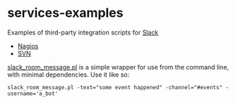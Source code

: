 services-examples
=================

Examples of third-party integration scripts for [Slack](https://slack.com/)

* [Nagios](https://github.com/tinyspeck/services-examples/blob/master/nagios.pl)
* [SVN](https://github.com/tinyspeck/services-examples/blob/master/subversion.pl)

[slack_room_message.pl](/slack_room_message.pl) is a simple wrapper for use from the command line, with
minimal dependencies. Use it like so:

    slack_room_message.pl -text="some event happened" -channel="#events" -username='a_bot'
